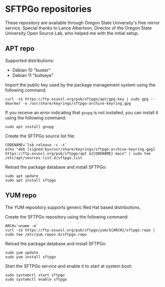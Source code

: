 # SFTPGo repositories

These repository are available through Oregon State University's free mirror service. Special thanks to Lance Albertson, Director of the Oregon State University Open Source Lab, who helped me with the initial setup.

## APT repo

Supported distributions:

- Debian 10 "buster"
- Debian 11 "bullseye"

Import the public key used by the package management system using the following command:

```shell
curl -sS https://ftp.osuosl.org/pub/sftpgo/apt/gpg.key | sudo gpg --dearmor -o /usr/share/keyrings/sftpgo-archive-keyring.gpg
```

If you receive an error indicating that `gnupg` is not installed, you can install it using the following command:

```shell
sudo apt install gnupg
```

Create the SFTPGo source list file:

```shell
CODENAME=`lsb_release -c -s`
echo "deb [signed-by=/usr/share/keyrings/sftpgo-archive-keyring.gpg] https://ftp.osuosl.org/pub/sftpgo/apt ${CODENAME} main" | sudo tee /etc/apt/sources.list.d/sftpgo.list
```

Reload the package database and install SFTPGo:

```shell
sudo apt update
sudo apt install sftpgo
```

## YUM repo

The YUM repository supports generic Red Hat based distributions.

Create the SFTPGo repository using the following command:

```shell
ARCH=`uname -m`
curl -sS https://ftp.osuosl.org/pub/sftpgo/yum/${ARCH}/sftpgo.repo | sudo tee /etc/yum.repos.d/sftpgo.repo
```

Reload the package database and install SFTPGo:

```shell
sudo yum update
sudo yum install sftpgo
```

Start the SFTPGo service and enable it to start at system boot:

```shell
sudo systemctl start sftpgo
sudo systemctl enable sftpgo
```
